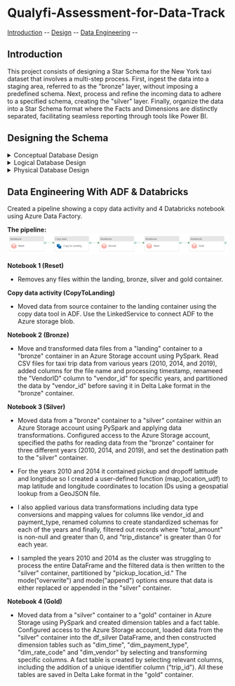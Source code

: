 # Qualyfi-Assessment-for-Data-Track

[Introduction](#introduction) --
[Design](#designing-the-schema) --
[Data Engineering](#data-engineering-with-adf--databricks) -- 

## Introduction
This project consists of designing a Star Schema for the New York taxi dataset that involves a multi-step process. First, ingest the data into a staging area, referred to as the "bronze" layer, without imposing a predefined schema. Next, process and refine the incoming data to adhere to a specified schema, creating the "silver" layer. Finally, organize the data into a Star Schema format where the Facts and Dimensions are distinctly separated, facilitating seamless reporting through tools like Power BI.

## Designing the Schema

   <details>
   <summary>Conceptual Database Design</summary>

   ><p align="center">
   ><img src="./Designs/Conceptual database design.png"
   >  alt="Image of Conceptual Database Design"
   >  width="960" height="540">
   ></p>
   >
   Designs/Conceptual database design.png
   </details>
   
   <details>
   <summary>Logical Database Design</summary>

   ><p align="center">
   ><img src="./Designs/Logical data model.png"
   >  alt="Image of Logical Database Design"
   >  width="960" height="540"
   ></p>
   >
   
   </details>
  
   <details>
   <summary>Physical Database Design</summary>

   ><p align="center">
   ><img src="./Designs/Physical data model.png"
   >  alt="Image of Physical Database Design"
   >  width="960" height="540"
   ></p>
   >
   
   </details>

## Data Engineering With ADF & Databricks
Created a pipeline showing a copy data activity and 4 Databricks notebook using Azure Data Factory.

**The pipeline:**
<img src="./Images/Data Factory Pipeline.png">

**Notebook 1 (Reset)**

- Removes any files within the landing, bronze, silver and gold container.

**Copy data activity (CopyToLanding)**

- Moved data from source container to the landing container using the copy data tool in ADF. Use the LinkedService to connect ADF to the Azure storage blob.

**Notebook 2 (Bronze)**

- Move and transformed data files from a "landing" container to a "bronze" container in an Azure Storage account using PySpark. Read CSV files for taxi trip data from various years (2010, 2014, and 2019), added columns for the file name and processing timestamp, renameed the "VendorID" column to "vendor_id" for specific years, and partitioned the data by "vendor_id" before saving it in Delta Lake format in the "bronze" container.

**Notebook 3 (Silver)**

- Moved data from a "bronze" container to a "silver" container within an Azure Storage account using PySpark and applying data transformations. Configured access to the Azure Storage account, specified the paths for reading data from the "bronze" container for three different years (2010, 2014, and 2019), and set the destination path to the "silver" container. 

- For the years 2010 and 2014 it contained pickup and dropoff lattitude and longtidue so I created a user-defined function (map_location_udf) to map latitude and longitude coordinates to location IDs using a geospatial lookup from a GeoJSON file.

- I also applied various data transformations including data type conversions and mapping values for columns like vendor_id and payment_type, renamed columns to create standardized schemas for each of the years and finally, filtered out records where "total_amount" is non-null and greater than 0, and "trip_distance" is greater than 0 for each year. 

- I sampled the years 2010 and 2014 as the cluster was struggling to process the entire DataFrame and the filtered data is then written to the "silver" container, partitioned by "pickup_location_id." The mode("overwrite") and mode("append") options ensure that data is either replaced or appended in the "silver" container.

**Notebook 4 (Gold)**

- Moved data from a "silver" container to a "gold" container in Azure Storage using PySpark and created dimension tables and a fact table. Configured access to the Azure Storage account, loaded data from the "silver" container into the df_silver DataFrame, and then constructed dimension tables such as "dim_time", "dim_payment_type", "dim_rate_code" and "dim_vendor" by selecting and transforming specific columns. A fact table is created by selecting relevant columns, including the addition of a unique identifier column ("trip_id"). All these tables are saved in Delta Lake format in the "gold" container.
